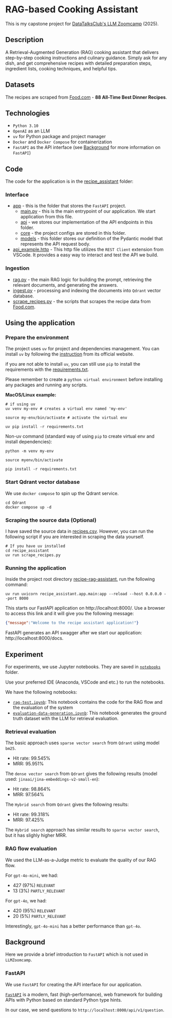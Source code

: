 # RAG-based Cooking Assistant

This is my capstone project for [DataTalksClub's LLM Zoomcamp](https://github.com/DataTalksClub/llm-zoomcamp/tree/main) (2025).

## Description

A Retrieval-Augmented Generation (RAG) cooking assistant that delivers step-by-step cooking instructions and culinary guidance. Simply ask for any dish, and get comprehensive recipes with detailed preparation steps, ingredient lists, cooking techniques, and helpful tips.

## Datasets

The recipes are scraped from [Food.com](Food.com) - **88 All-Time Best Dinner Recipes**.

## Technologies
- `Python 3.10`
- `OpenAI` as an LLM
- `uv` for Python package and project manager
- `Docker` and `Docker Compose` for containerization
- `FastAPI` as the API interface (see [Background](#background) for more information on `FastAPI`) 

## Code

The code for the application is in the [recipe_assistant](recipe_assistant/) folder:

### Interface
* [app](recipe_assistant/app) - this is the folder that stores the `FastAPI` project.
    * [main.py](recipe_assistant/app/main.py) - this is the main entrypoint of our application. We start application from this file.
    * [api](recipe_assistant/app/api) - we stores our implementation of the API endpoints in this folder.
    * [core](recipe_assistant/app/core) - the project configs are stored in this folder.  
    * [models](recipe_assistant/app/models) - this folder stores our definition of the Pydantic model that represents the API request body.
* [api_example.http](recipe_assistant/api_example.http) - This http file utilizes the `REST Client` extension from VSCode. It provides a easy way to interact and test the API we build. 

### Ingestion
- [rag.py](recipe_assistant/rag.py) - the main RAG logic for building the prompt, retrieving the relevant documents, and generating the answers.
- [ingest.py](recipe_assistant/ingest.py) - processing and indexing the documents into `Qdrant` vector database.
- [scrape_recipes.py](recipe_assistant/scrape_recipes.py) - the scripts that scrapes the recipe data from [Food.com](Food.com).

## Using the application

### Prepare the environment

The project uses `uv` for project and dependencies management. You can install `uv` by following the [instruction](https://docs.astral.sh/uv/getting-started/installation/#installation-methods) from its official website. 

if you are not able to install `uv`, you can still use `pip` to install the requirements with the [requirements.txt](requirements.txt).

Please remember to create a `python virtual environment` before installing any packages and running any scripts.

**MacOS/Linux example:**
```
# if using uv
uv venv my-env # creates a virtual env named 'my-env'

source my-env/bin/activate # activate the virtual env

uv pip install -r requirements.txt
```

Non-uv command (standard way of using `pip` to create virtual env and install dependencies):
```
python -m venv my-env

source myenv/bin/activate

pip install -r requirements.txt
```

### Start Qdrant vector database

We use `docker compose` to spin up the Qdrant service.
```
cd Qdrant
docker compose up -d
```

### Scraping the source data (Optional)

I have saved the source data in [recipes.csv](data/recipes.csv). However, you can run the following script if you are interested in scraping the data yourself.

```
# If you have uv installed
cd recipe_assistant
uv run scrape_recipes.py
```

### Running the application

Inside the project root directory [recipe-rag-assistant](./), run the following command:
```
uv run uvicorn recipe_assistant.app.main:app --reload --host 0.0.0.0 --port 8000
```

This starts our FastAPI application on http://localhost:8000/. Use a browser to access this link and it will give you the following message:

```json
{"message":"Welcome to the recipe assistant application!"}
```

FastAPI generates an API swagger after we start our application: http://localhost:8000/docs. 


## Experiment

For experiments, we use Jupyter notebooks. They are saved in [`notebooks`]((notebooks/)) folder.

Use your preferred IDE (Anaconda, VSCode and etc.) to run the notebooks.

We have the following notebooks:
- [`rag-test.ipynb`](notebooks/rag-test.ipynb): This notebook contains the code for the RAG flow and the evaluation of the system
- [`evaluation-data-generation.ipynb`](notebooks/evaluation-data-generation.ipynb): This notebook generates the ground truth dataset with the LLM for retrieval evaluation. 

### Retrieval evaluation

The basic approach uses `sparse vector search` from `Qdrant` using model `bm25`.

- Hit rate: 99.545%
- MRR: 95.951%

The `dense vector search` from `Qdrant` gives the following results (model used: `jinaai/jina-embeddings-v2-small-en`):

- Hit rate: 98.864%
- MRR: 97.564%

The `Hybrid search` from `Qdrant` gives the following results:

- Hit rate: 99.318%
- MRR: 97.425%

The `Hybrid search` approach has similar results to `sparse vector search`, but it has slighly higher MRR.

### RAG flow evaluation

We used the LLM-as-a-Judge metric to evaluate the quality
of our RAG flow.

For `gpt-4o-mini`, we had:

- 427 (97%) `RELEVANT`
- 13 (3%) `PARTLY_RELEVANT`

For `gpt-4o`, we had:

- 420 (95%) `RELEVANT`
- 20 (5%) `PARTLY_RELEVANT`

Interestingly, `gpt-4o-mini` has a better performance than `gpt-4o`.

## Background

Here we provide a brief introduction to `FastAPI` which is not used in `LLMZoomcamp`.

### FastAPI
We use `FastAPI` for creating the API interface for our application. 

[`FastAPI`](https://fastapi.tiangolo.com/) is a modern, fast (high-performance), web framework for building APIs with Python based on standard Python type hints.

In our case, we send questions to `http://localhost:8000/api/v1/question`.